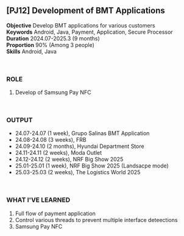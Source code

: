
## [PJ12] Development of BMT Applications



**Objective** Develop BMT applications for various customers<br>
**Keywords** Android, Java, Payment, Application, Secure Processor<br>
**Duration** 2024.07-2025.3 (9 months)<br>
**Proportion** 90% (Among 3 people)<br>
**Skills** Android, Java

<br>

### ROLE

1. Develop of Samsung Pay NFC

<br>

### OUTPUT

- 24.07-24.07 (1 week), Grupo Salinas BMT Application
- 24.08-24.08 (3 weeks), FRB
- 24.09-24.10 (2 months), Hyundai Department Store
- 24.11-24.11 (2 weeks), Moda Outlet
- 24.12-24.12 (2 weeks), NRF Big Show 2025
- 25.01-25.01 (1 week), NRF Big Show 2025 (Landsacpe mode)
- 25.03-25.03 (2 weeks), The Logistics World 2025

<br>

### WHAT I'VE LEARNED

1. Full flow of payment application
2. Control various threads to prevent multiple interface deteections
3. Samsung Pay NFC
